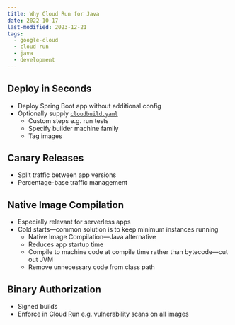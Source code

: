 ```yaml
---
title: Why Cloud Run for Java
date: 2022-10-17
last-modified: 2023-12-21
tags:
  - google-cloud
  - cloud run
  - java
  - development
---
```


## Deploy in Seconds

- Deploy Spring Boot app without additional config
- Optionally supply [`cloudbuild.yaml`](notes/Cloud%20Build.md)
	- Custom steps e.g. run tests
	- Specify builder machine family
	- Tag images

## Canary Releases

- Split traffic between app versions
- Percentage-base traffic management

## Native Image Compilation

- Especially relevant for serverless apps
- Cold starts—common solution is to keep minimum instances running
	- Native Image Compilation—Java alternative
	- Reduces app startup time
	- Compile to machine code at compile time rather than bytecode—cut out JVM
	- Remove unnecessary code from class path

## Binary Authorization

- Signed builds
- Enforce in Cloud Run e.g. vulnerability scans on all images
